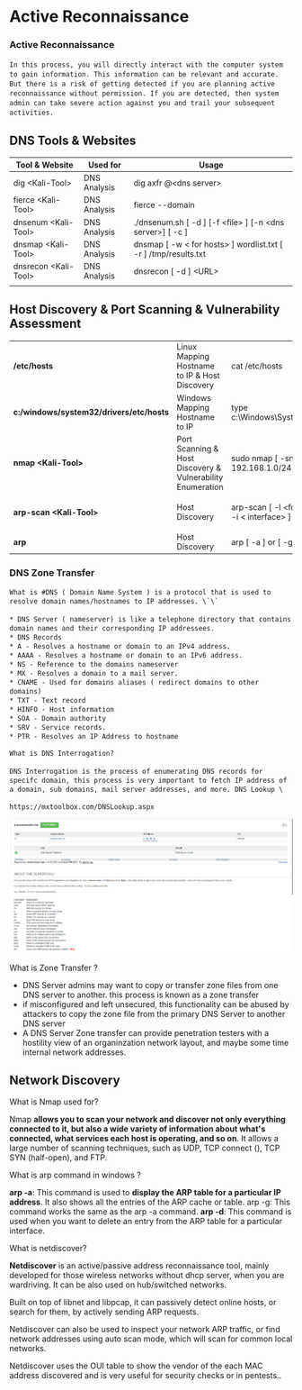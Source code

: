 # Active Reconnaissance

### Active Reconnaissance

`In this process, you will directly interact with the computer system to gain information. This information can be relevant and accurate. But there is a risk of getting detected if you are planning active reconnaissance without permission. If you are detected, then system admin can take severe action against you and trail your subsequent activities.`

## DNS Tools & Websites

| Tool & Website        | Used for      | Usage                                                             |
| --------------------- | ------------- | ----------------------------------------------------------------- |
| dig \<Kali-Tool>      | DNS Analysis  | dig axfr @\<dns server>                                           |
| fierce \<Kali-Tool>   | DNS Analysis  | fierce --domain                                                   |
| dnsenum \<Kali-Tool>  | DNS Analysis  | ./dnsenum.sh  \[ -d ] \[-f \<file> ] \[-n \<dns server>] \[ -c ]  |
| dnsmap \<Kali-Tool>   | DNS Analysis  | dnsmap \[ -w < for hosts> ] wordlist.txt \[ -r ] /tmp/results.txt |
| dnsrecon \<Kali-Tool> | DNS Analysis  | dnsrecon \[ -d  ] \<URL>                                          |
|                       |               |                                                                   |

## Host Discovery & Port Scanning & Vulnerability Assessment

|                                           |                                                            |                                                                                 |
| ----------------------------------------- | ---------------------------------------------------------- | ------------------------------------------------------------------------------- |
| **/etc/hosts**                            | Linux Mapping Hostname to IP & Host Discovery              | cat /etc/hosts                                                                  |
| **c:/windows/system32/drivers/etc/hosts** | Windows Mapping Hostname to IP                             | type c:\Windows\System32\drivers\etc\hosts                                      |
| **nmap \<Kali-Tool>**                     | Port Scanning & Host Discovery & Vulnerability Enumeration | <p>sudo nmap [ -sn ] ip/cidr [ example : 192.168.1.0/24 ]<br></p>               |
| **arp-scan \<Kali-Tool>**                 | Host Discovery                                             | <p>arp-scan [ -l &#x3C;for listing arp-table>] [ -i &#x3C; interface> ]<br></p> |
| **arp**                                   | Host Discovery                                             | arp \[ -a ] or \[ -g ]                                                          |

### DNS Zone Transfer

```
What is #DNS ( Domain Name System ) is a protocol that is used to resolve domain names/hostnames to IP addresses. \`\`

* DNS Server ( nameserver) is like a telephone directory that contains domain names and their corresponding IP addressees.
* DNS Records
* A - Resolves a hostname or domain to an IPv4 address.
* AAAA - Resolves a hostname or domain to an IPv6 address.
* NS - Reference to the domains nameserver
* MX - Resolves a domain to a mail server.
* CNAME - Used for domains aliases ( redirect domains to other domains)
* TXT - Text record
* HINFO - Host information
* SOA - Domain authority
* SRV - Service records.
* PTR - Resolves an IP Address to hostname
```

```
What is DNS Interrogation?

DNS Interrogation is the process of enumerating DNS records for specifc domain, this process is very important to fetch IP address of a domain, sub domains, mail server addresses, and more. DNS Lookup \
```

`https://mxtoolbox.com/DNSLookup.aspx`

![](<../../.gitbook/assets/image (2) (1).png>)

What is Zone Transfer ?

* DNS Server admins may want to copy or transfer zone files from one DNS server to another. this process is known as a zone transfer
* if misconfigured and left unsecured, this functionality can be abused by attackers to copy the zone file from the primary DNS Server to another DNS server
* A DNS Server Zone transfer can provide penetration testers with a hostility view of an organinzation network layout, and maybe some time internal network addresses.

## Network Discovery

What is Nmap used for?

Nmap **allows you to scan your network and discover not only everything connected to it, but also a wide variety of information about what's connected, what services each host is operating, and so on**. It allows a large number of scanning techniques, such as UDP, TCP connect (), TCP SYN (half-open), and FTP.

What is arp command in windows ?

**arp -a**: This command is used to **display the ARP table for a particular IP address**. It also shows all the entries of the ARP cache or table. arp -g: This command works the same as the arp -a command. **arp -d**: This command is used when you want to delete an entry from the ARP table for a particular interface.

What is netdiscover?

&#x20;**Netdiscover** is an active/passive address reconnaissance tool, mainly developed for those wireless networks without dhcp server, when you are wardriving. It can be also used on hub/switched networks.

Built on top of libnet and libpcap, it can passively detect online hosts, or search for them, by actively sending ARP requests.

Netdiscover can also be used to inspect your network ARP traffic, or find network addresses using auto scan mode, which will scan for common local networks.

Netdiscover uses the OUI table to show the vendor of the each MAC address discovered and is very useful for security checks or in pentests..
